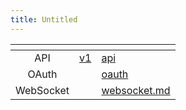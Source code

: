 ```yaml
---
title: Untitled
---
```


<table data-view="cards"><thead><tr><th align="center"></th><th data-type="content-ref"></th><th data-hidden data-card-target data-type="content-ref"></th></tr></thead><tbody><tr><td align="center">API</td><td><a href="../../api/v1/">v1</a></td><td><a href="../../api/">api</a></td></tr><tr><td align="center">OAuth</td><td></td><td><a href="../../oauth/">oauth</a></td></tr><tr><td align="center">WebSocket</td><td></td><td><a href="../../websocket.md">websocket.md</a></td></tr></tbody></table>
